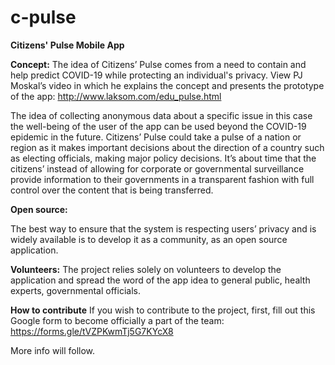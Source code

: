 # c-pulse
<strong>Citizens' Pulse Mobile App</strong>

<strong>Concept:</strong>
The idea of Citizens’ Pulse comes from a need to contain and help predict COVID-19 while protecting an individual's privacy. View PJ Moskal’s video in which he explains the concept and presents the prototype of the app: http://www.laksom.com/edu_pulse.html

The idea of collecting anonymous data about a specific issue in this case the well-being of the user of the app can be used beyond the COVID-19 epidemic in the future. Citizens’ Pulse could take a pulse of a nation or region as it makes important decisions about the direction of a country such as electing officials, making major policy decisions. It’s about time that the citizens’ instead of allowing for corporate or governmental surveillance provide information to their governments in a transparent fashion with full control over the content that is being transferred.

<strong>Open source:</strong>

The best way to ensure that the system is respecting users’ privacy and is widely available is to develop it as a community, as an open source application.

<strong>Volunteers:</strong>
The project relies solely on volunteers to develop the application and spread the word of the app idea to general public, health experts, governmental officials.

<strong>How to contribute</strong>
If you wish to contribute to the project, first, fill out this Google form to become officially a part of the team: https://forms.gle/tVZPKwmTj5G7KYcX8 

More info will follow.
